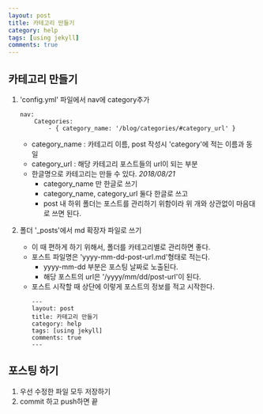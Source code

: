 ```yaml
---
layout: post
title: 카테고리 만들기
category: help
tags: [using jekyll]
comments: true
---
```


## 카테고리 만들기

1. 'config.yml' 파일에서 nav에 category추가

    ```
    nav:
        Categories:
            - { category_name: '/blog/categories/#category_url' }
    ```
    * category_name : 카테고리 이름, post 작성시 'category'에 적는 이름과 동일
    * category_url : 해당 카테고리 포스트들의 url이 되는 부분
    * 한글명으로 카테고리는 만들 수 있다. *2018/08/21*
        * category_name 만 한글로 쓰기
        * category_name, category_url 둘다 한글로 쓰고
        * post 내 하위 폴더는 포스트를 관리하기 위함이라 위 개와 상관없이 마음대로 쓰면 된다. 

2. 폴더 '_posts'에서 md 확장자 파일로 쓰기
   
    * 이 때 편하게 하기 위해서, 폴더를 카테고리별로 관리하면 좋다.
    * 포스트 파일명은 'yyyy-mm-dd-post-url.md'형태로 적는다.
        * yyyy-mm-dd 부분은 포스팅 날짜로 노출된다.
        * 해당 포스트의 url은 '/yyyy/mm/dd/post-url'이 된다.
    * 포스트 시작할 때 상단에 이렇게 포스트의 정보를 적고 시작한다.  
        ```
        ---
        layout: post
        title: 카테고리 만들기
        category: help
        tags: [using jekyll]
        comments: true
        ---
        ```


## 포스팅 하기

1. 우선 수정한 파일 모두 저장하기
2. commit 하고 push하면 끝  
